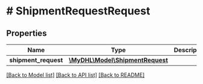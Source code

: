 # # ShipmentRequestRequest

## Properties

Name | Type | Description | Notes
------------ | ------------- | ------------- | -------------
**shipment_request** | [**\MyDHL\Model\ShipmentRequest**](ShipmentRequest.md) |  |

[[Back to Model list]](../../README.md#models) [[Back to API list]](../../README.md#endpoints) [[Back to README]](../../README.md)
